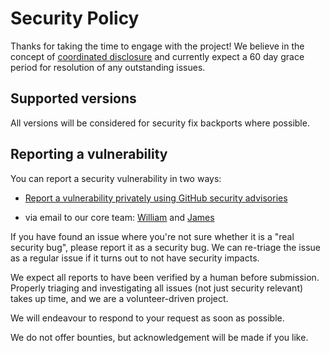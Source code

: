 # Security Policy

Thanks for taking the time to engage with the project! We believe in the concept
of
[coordinated disclosure](https://en.wikipedia.org/wiki/Coordinated_vulnerability_disclosure)
and currently expect a 60 day grace period for resolution of any outstanding
issues.

## Supported versions

All versions will be considered for security fix backports where possible.

## Reporting a vulnerability

You can report a security vulnerability in two ways:

- [Report a vulnerability privately using GitHub security advisories][1]

- via email to our core team: [William](mailto:william@blackhats.net.au) and
  [James](mailto:james+kanidm@terminaloutcomes.com)

If you have found an issue where you're not sure whether it is a "real security
bug", please report it as a security bug. We can re-triage the issue as a
regular issue if it turns out to not have security impacts.

We expect all reports to have been verified by a human before submission.
Properly triaging and investigating all issues (not just security relevant)
takes up time, and we are a volunteer-driven project.

We will endeavour to respond to your request as soon as possible.

We do not offer bounties, but acknowledgement will be made if you like.

[1]: https://github.com/kanidm/hsm-crypto/security/advisories/new
